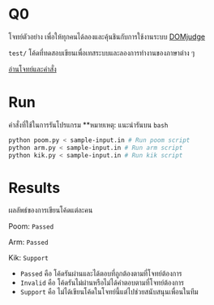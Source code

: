 # Q0
โจทย์ตัวอย่าง เพื่อให้ทุกคนได้ลองและคุ้นชินกับการใช้งานระบบ [DOMjudge](https://www.domjudge.org/)

`test/` โค้ดที่ทดสอบเขียนเพื่อเทสระบบและลองการทำงานของภาษาต่าง ๆ

[อ่านโจทย์และคำสั่ง](problem-0.pdf)

# Run
คำสั่งที่ใช้ในการรันโปรแกรม
**หมายเหตุ: แนะนำรันบน `bash`
```bash
python poom.py < sample-input.in # Run poom script
python arm.py < sample-input.in # Run arm script
python kik.py < sample-input.in # Run kik script
```

# Results
ผลลัพธ์ของการเขียนโค้ดแต่ละคน

Poom: `Passed`

Arm: `Passed`

Kik: `Support`

- `Passed` คือ โค้ดรันผ่านและได้ตอบที่ถูกต้องตามที่โจทย์ต้องการ
- `Invalid` คือ โค้ดรันไม่ผ่านหรือไม่ได้คำตอบตามที่โจทย์ต้องการ
- `Support` คือ ไม่ได้เขียนโค้ดในโจทย์นี้แต่ไปช่วยสนับสนุนเพื่อนในทีม
